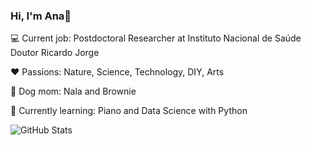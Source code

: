 ### Hi, I'm Ana👋

💻 Current job: Postdoctoral Researcher at Instituto Nacional de Saúde Doutor Ricardo Jorge

❤️ Passions: Nature, Science, Technology, DIY, Arts 

🐶 Dog mom: Nala and Brownie

📖 Currently learning: Piano and Data Science with Python

![GitHub Stats](https://github-readme-stats.vercel.app/api?username=anaapspereira&show_icons=true&theme=radical)


<!--
**anaapspereira/anaapspereira** is a ✨ _special_ ✨ repository because its `README.md` (this file) appears on your GitHub profile.

Here are some ideas to get you started:

- 🔭 I’m currently working on ...
- 🌱 I’m currently learning ...
- 👯 I’m looking to collaborate on ...
- 🤔 I’m looking for help with ...
- 💬 Ask me about ...
- 📫 How to reach me: ...
- 😄 Pronouns: ...
- ⚡ Fun fact: ...
-->
